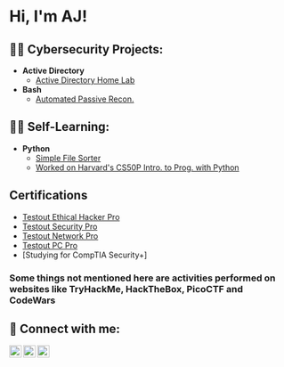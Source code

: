 <h1>Hi, I'm AJ!<br/>

<h2>👨‍💻 Cybersecurity Projects:</h2>

- <b>Active Directory</b>
  - [Active Directory Home Lab](https://github.com/joshmadakor1/Algorithms-Practice)
- <b>Bash</b>
  - [Automated Passive Recon.](https://github.com/AlexanderStroer/BashPassiveRecon)

<h2>👨‍💻 Self-Learning:</h2>

- <b>Python</b>
  - [Simple File Sorter](https://github.com/AlexanderStroer/SimpleFileSort)
  - [Worked on Harvard's CS50P Intro. to Prog. with Python](https://github.com/code50/122342684/tree/main/CS50P/finished)

<h2>Certifications</h2>

- [Testout Ethical Hacker Pro](https://certification.testout.com/verifycert/6-1C6-V3PW3R)
- [Testout Security Pro](https://certification.testout.com/verifycert/6-1C6-V3N4L4)
- [Testout Network Pro](https://certification.testout.com/verifycert/6-1C6-V3TSDJ)
- [Testout PC Pro](https://certification.testout.com/verifycert/6-1C6-T2P69)
- [Studying for CompTIA Security+]


### Some things not mentioned here are activities performed on websites like TryHackMe, HackTheBox, PicoCTF and CodeWars

<h2> 🤳 Connect with me:</h2>

[<img align="left" alt="JoshMadakor | YouTube" width="22px" src="https://cdn.jsdelivr.net/npm/simple-icons@v3/icons/youtube.svg" />][youtube]
[<img align="left" alt="JoshMadakor | Twitter" width="22px" src="https://cdn.jsdelivr.net/npm/simple-icons@v3/icons/twitter.svg" />][twitter]
[<img align="left" alt="JoshMadakor | LinkedIn" width="22px" src="https://cdn.jsdelivr.net/npm/simple-icons@v3/icons/linkedin.svg" />][linkedin]

[twitter]: https://twitter.com/AlexanderStroer
[youtube]: https://www.youtube.com/c/AJsCyberLab
[linkedin]: https://www.linkedin.com/in/alexander-stroer-4099a5233/
